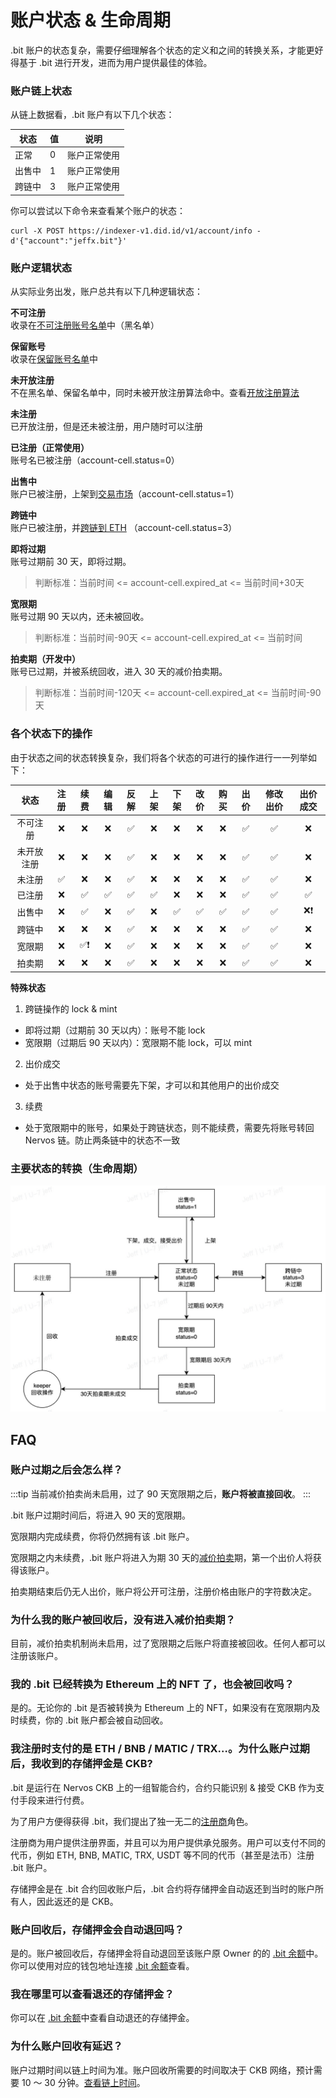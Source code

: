 # 账户状态 & 生命周期

.bit 账户的状态复杂，需要仔细理解各个状态的定义和之间的转换关系，才能更好得基于 .bit 进行开发，进而为用户提供最佳的体验。


### 账户链上状态
从链上数据看，.bit 账户有以下几个状态：

| 状态  | 值   | 说明     |
|-----|-----|--------|
| 正常  | 0   | 账户正常使用 |
| 出售中 | 1   | 账户正常使用 |
| 跨链中 | 3   | 账户正常使用 |

你可以尝试以下命令来查看某个账户的状态：

```shell
curl -X POST https://indexer-v1.did.id/v1/account/info -d'{"account":"jeffx.bit"}'
```

### 账户逻辑状态
从实际业务出发，账户总共有以下几种逻辑状态：

**不可注册**  
收录在[不可注册账号名单](https://github.com/dotbitHQ/cell-data-generator/blob/master/data/unavailable_account_hashes.txt)中（黑名单）

**保留账号**  
收录在[保留账号名单](https://github.com/dotbitHQ/cell-data-generator/blob/master/data/reserved_accounts.txt)中

**未开放注册**  
不在黑名单、保留名单中，同时未被开放注册算法命中。查看[开放注册算法](../register-das/open-registration-rules.md)

**未注册**  
已开放注册，但是还未被注册，用户随时可以注册

**已注册（正常使用）**  
账号名已被注册（account-cell.status=0）

**出售中**  
账户已被注册，上架到[交易市场](https://did.top/)（account-cell.status=1）

**跨链中**  
账户已被注册，并[跨链到 ETH](./eth-nft.md) （account-cell.status=3）

**即将过期**  
账号过期前 30 天，即将过期。   
> 判断标准：当前时间 <= account-cell.expired_at <= 当前时间+30天

**宽限期**  
账号过期 90 天以内，还未被回收。
> 判断标准：当前时间-90天 <= account-cell.expired_at <= 当前时间

**拍卖期（开发中）**  
账号已过期，并被系统回收，进入 30 天的减价拍卖期。
> 判断标准：当前时间-120天 <= account-cell.expired_at <= 当前时间-90天


### 各个状态下的操作
由于状态之间的状态转换复杂，我们将各个状态的可进行的操作进行一一列举如下：

|  状态   | 注册  | 续费  | 编辑  | 反解  | 上架  | 下架  | 改价  | 购买  | 出价  | 修改出价 | 出价成交 |
|:-----:|:---:|:---:|:---:|:---:|:---:|:---:|:---:|:---:|:---:|:----:|:----:|
| 不可注册  |  ❌  |  ❌  |  ❌  |  ✅  |  ❌  |  ❌  |  ❌  |  ❌  |  ✅  |  ✅   |  ❌   |
| 未开放注册 |  ❌  |  ❌  |  ❌  |  ✅  |  ❌  |  ❌  |  ❌  |  ❌  |  ✅  |  ✅   |  ❌   |
|  未注册  |  ✅  |  ❌  |  ❌  |  ✅  |  ❌  |  ❌  |  ❌  |  ❌  |  ✅  |  ✅   |  ❌   |
|  已注册  |  ❌  |  ✅  |  ✅  |  ✅  |  ✅  |  ❌  |  ❌  |  ❌  |  ✅  |  ✅   |  ✅   |
|  出售中  |  ❌  |  ✅  |  ❌  |  ✅  |  ❌  |  ✅  |  ✅  |  ✅  |  ✅  |  ✅   |  ❌❗  |
|  跨链中  |  ❌  |  ❌  |  ❌  |  ✅  |  ❌  |  ❌  |  ❌  |  ❌  |  ✅  |  ✅   |  ❌   |
|  宽限期  |  ❌  | ✅❗  |  ❌  |  ✅  |  ❌  |  ❌  |  ❌  |  ❌  |  ✅  |  ✅   |  ❌   |
|  拍卖期  |  ❌  |  ❌  |  ❌  |  ✅  |  ❌  |  ❌  |  ❌  |  ❌  |  ✅  |  ✅   |  ❌   |

**特殊状态**
1. 跨链操作的 lock & mint
- 即将过期（过期前 30 天以内）：账号不能 lock
- 宽限期（过期后 90 天以内）：宽限期不能 lock，可以 mint
2. 出价成交
- 处于出售中状态的账号需要先下架，才可以和其他用户的出价成交
3. 续费
- 处于宽限期中的账号，如果处于跨链状态，则不能续费，需要先将账号转回 Nervos 链。防止两条链中的状态不一致


### 主要状态的转换（生命周期）
![状态转换](./image-lifecycle.jpg)

## FAQ

### 账户过期之后会怎么样？

:::tip
当前减价拍卖尚未启用，过了 90 天宽限期之后，**账户将被直接回收**。
:::

.bit 账户过期时间后，将进入 90 天的宽限期。

宽限期内完成续费，你将仍然拥有该 .bit 账户。

宽限期之内未续费，.bit 账户将进入为期 30 天的[减价拍卖](https://zh.wikipedia.org/wiki/%E9%80%86%E5%90%91%E6%8B%8D%E8%B3%A3)期，第一个出价人将获得该账户。

拍卖期结束后仍无人出价，账户将公开可注册，注册价格由账户的字符数决定。

### 为什么我的账户被回收后，没有进入减价拍卖期？

目前，减价拍卖机制尚未启用，过了宽限期之后账户将直接被回收。任何人都可以注册该账户。

### 我的 .bit 已经转换为 Ethereum 上的 NFT 了，也会被回收吗？

是的。无论你的 .bit 是否被转换为 Ethereum 上的 NFT，如果没有在宽限期内及时续费，你的 .bit 账户都会被自动回收。

### 我注册时支付的是 ETH / BNB / MATIC / TRX…。为什么账户过期后，我收到的存储押金是 CKB?

.bit 是运行在 Nervos CKB 上的一组智能合约，合约只能识别 & 接受 CKB 作为支付手段来进行付费。

为了用户方便得获得 .bit，我们提出了独一无二的[注册商](../contribute-to-das/registrar.md)角色。

注册商为用户提供注册界面，并且可以为用户提供承兑服务。用户可以支付不同的代币，例如 ETH, BNB, MATIC, TRX, USDT 等不同的代币（甚至是法币）注册 .bit 账户。

存储押金是在 .bit 合约回收账户后，.bit 合约将存储押金自动返还到当时的账户所有人，因此返还的是 CKB。

### 账户回收后，存储押金会自动退回吗？

是的。账户被回收后，存储押金将自动退回至该账户原 Owner 的的 [.bit 余额](https://balance.did.id/)中。你可以使用对应的钱包地址连接 [.bit 余额](https://balance.did.id/)查看。

### 我在哪里可以查看退还的存储押金？

你可以在 [.bit 余额](https://balance.did.id/)中查看自动退还的存储押金。


### 为什么账户回收有延迟？

账户过期时间以链上时间为准。账户回收所需要的时间取决于 CKB 网络，预计需要 10 ～ 30 分钟。[查看链上时间](https://app.did.id/explorer)。
